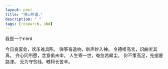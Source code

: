 ```yaml
---
layout: post
title: "博士物语."
description: "."
tags: [research, phd]
---
```


我是一个nerd.


今日良宴会，欢乐难具陈。
弹筝奋逸响，新声妙入神。
令德唱高言，识曲听其真。
齐心同所愿，含意俱未申。
人生寄一世，奄忽若飙尘。
何不策高足，先据要路津。
无为守贫贱，轗轲长苦辛。